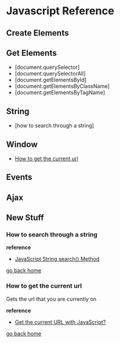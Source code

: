 # Javascript Reference

## Create Elements


## Get Elements 

- [document.querySelector]
- [document.querySelectorAll]
- [document.getElementsById]
- [document.getElementsByClassName]
- [document.getElementsByTagName]

## String 

- [how to search through a string]

## Window 

- [How to get the current url][window-location]


## Events


## Ajax 


## New Stuff

[window-location]:#how-to-get-the-current-url
[home]:#javascript-reference

### How to search through a string

**reference**
-  [JavaScript String search() Method](https://www.w3schools.com/jsref/jsref_search.asp)


[go back home][home]

### How to get the current url

Gets the url that you are currently on

**reference**
- [Get the current URL with JavaScript?](https://stackoverflow.com/questions/1034621/get-the-current-url-with-javascript)

[go back home][home]